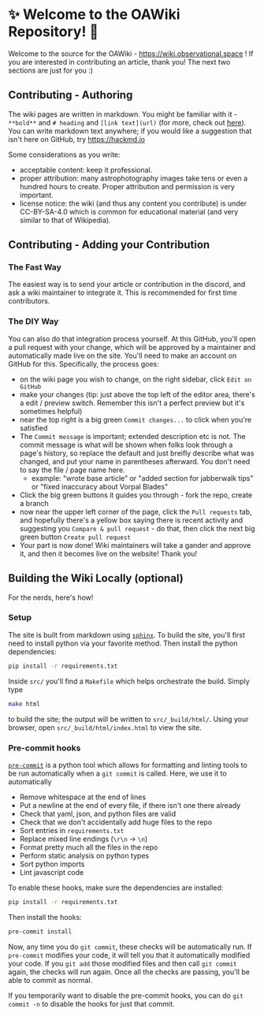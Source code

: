 # :sparkles: Welcome to the OAWiki Repository! :telescope:

Welcome to the source for the OAWiki - https://wiki.observational.space ! If you are interested in contributing an article, thank you! The next two sections are just for you :)

## Contributing - Authoring

The wiki pages are written in markdown. You might be familiar with it - `**bold**` and `# heading` and `[link text](url)` (for more, check out [here](https://wiki.observational.space/other/examplepage.html)). You can write markdown text anywhere; if you would like a suggestion that isn't here on GitHub, try https://hackmd.io

Some considerations as you write:

- acceptable content: keep it professional.
- proper attribution: many astrophotography images take tens or even a hundred hours to create. Proper attribution and permission is very important.
- license notice: the wiki (and thus any content you contribute) is under CC-BY-SA-4.0 which is common for educational material (and very similar to that of Wikipedia).

## Contributing - Adding your Contribution

### The Fast Way

The easiest way is to send your article or contribution in the discord, and ask a wiki maintainer to integrate it. This is recommended for first time contributors.

### The DIY Way

You can also do that integration process yourself. At this GitHub, you'll open a pull request with your change, which will be approved by a maintainer and automatically made live on the site. You'll need to make an account on GitHub for this. Specifically, the process goes:

- on the wiki page you wish to change, on the right sidebar, click `Edit on GitHub`
- make your changes (tip: just above the top left of the editor area, there's a edit / preview switch. Remember this isn't a perfect preview but it's sometimes helpful)
- near the top right is a big green `Commit changes...` to click when you're satisfied
- The `Commit message` is important; extended description etc is not. The commit message is what will be shown when folks look through a page's history, so replace the default and just breifly describe what was changed, and put your name in parentheses afterward. You don't need to say the file / page name here.
  - example: "wrote base article" or "added section for jabberwalk tips" or "fixed inaccuracy about Vorpal Blades"
- Click the big green buttons it guides you through - fork the repo, create a branch
- now near the upper left corner of the page, click the `Pull requests` tab, and hopefully there's a yellow box saying there is recent activity and suggesting you `Compare & pull request` - do that, then click the next big green button `Create pull request`
- Your part is now done! Wiki maintainers will take a gander and approve it, and then it becomes live on the website! Thank you!

## Building the Wiki Locally (optional)

For the nerds, here's how!

### Setup

The site is built from markdown using
[`sphinx`](https://github.com/sphinx-doc/sphinx). To build the site, you'll
first need to install python via your favorite method. Then install the
python dependencies:

```bash
pip install -r requirements.txt
```

Inside `src/` you'll find a `Makefile` which helps orchestrate the build.
Simply type

```bash
make html
```

to build the site; the output will be written to `src/_build/html/`. Using your
browser, open `src/_build/html/index.html` to view the site.

### Pre-commit hooks

[`pre-commit`](https://pre-commit.com/) is a python tool which allows for
formatting and linting tools to be run automatically when a `git commit` is
called. Here, we use it to automatically

- Remove whitespace at the end of lines
- Put a newline at the end of every file, if there isn't one there already
- Check that yaml, json, and python files are valid
- Check that we don't accidentally add huge files to the repo
- Sort entries in `requirements.txt`
- Replace mixed line endings (`\r\n` -> `\n`)
- Format pretty much all the files in the repo
- Perform static analysis on python types
- Sort python imports
- Lint javascript code

To enable these hooks, make sure the dependencies are installed:

```bash
pip install -r requirements.txt
```

Then install the hooks:

```bash
pre-commit install
```

Now, any time you do `git commit`, these checks will be automatically run. If
`pre-commit` modifies your code, it will tell you that it automatically modified
your code. If you `git add` those modified files and then call `git commit`
again, the checks will run again. Once all the checks are passing, you'll be
able to commit as normal.

If you temporarily want to disable the pre-commit hooks, you can do `git commit
-n` to disable the hooks for just that commit.

